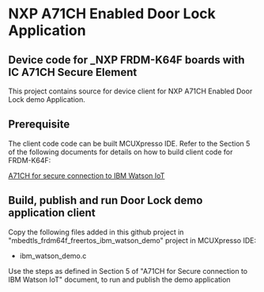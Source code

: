 # NXP A71CH Enabled Door Lock Application
## Device code for _NXP FRDM-K64F boards with IC A71CH Secure Element

This project contains source for device client for NXP A71CH Enabled Door Lock demo Application.

## Prerequisite

The client code code can be built MCUXpresso IDE. Refer to the Section 5 of the following documents for details on
how to build client code for FRDM-K64F:

[A71CH for secure connection to IBM Watson IoT](https://www.nxp.com/docs/en/application-note/AN12186.pdf) 


## Build, publish and run Door Lock demo application client

Copy the following files added in this github project in "mbedtls_frdm64f_freertos_ibm_watson_demo" project in MCUXpresso IDE:

* ibm_watson_demo.c


Use the steps as defined in Section 5 of "A71CH for Secure connection to IBM Watson IoT" document, 
to run and publish the demo application
